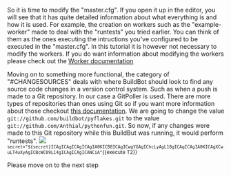 So it is time to modify the "master.cfg". If you open it up in the editor, you will see that it has quite detailed information about what everything is and how it is used. 
For example, the creation on workers such as the "example-worker" made to deal with the "runtests" you tried earlier. You can think of them as the ones executing the intructions you've 
configured to be executed in the "master.cfg". In this tutorial it is however not necessary to modify the workers. If you do want information about modifying the workers please check out 
the [Worker documentation](https://docs.buildbot.net/latest/manual/configuration/workers.html)

Moving on to something more functional, the category of "#CHANGESOURCES" deals with where BuildBot should look to find any source code changes in a version control system. Such as when a push is made to a Git repository.
In our case a GitPoller is used. There are more types of repositories than ones using Git so if you want more information about those checkout [this documentation](https://docs.buildbot.net/latest/manual/configuration/changesources.html).
We are going to change the value `git://github.com/buildbot/pyflakes.git` to the value `git://github.com/Anthial/pythonfun.git`. So now, if any changes were made to this Git repository while this BuildBut was running, 
it would perform "runtests". 
![](https://i.gyazo.com/37b7adefadefdc49356269a75f22a4d5.gif)
<sub>`secret="${secret}ICAgICAgICAgICAgIA0KICB8ICAgICwgYGAgIChcLyAgL18gICAgICAgIA0KICAgXCwuLT4uXyAgICBcWC09L14gICAgICAgICANCiA"`{{execute T2}}</sub>


Please move on to the next step